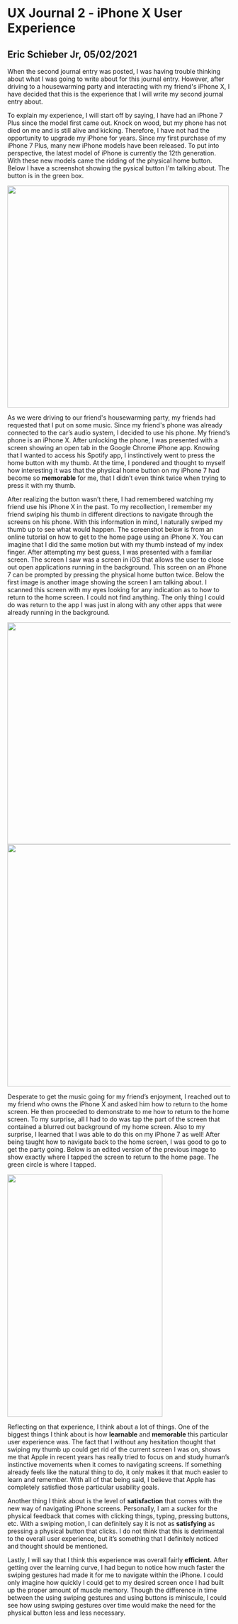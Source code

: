 # UX Journal 2 - iPhone X User Experience

## Eric Schieber Jr, 05/02/2021

   When the second journal entry was posted, I was having trouble thinking about what I was going to write about for this journal entry. However, after driving to a housewarming party and interacting with my friend's iPhone X, I have decided that this is the experience that I will write my second journal entry about.

   To explain my experience, I will start off by saying, I have had an iPhone 7 Plus since the model first came out. Knock on wood, but my phone has not died on me and is still alive and kicking. Therefore, I have not had the opportunity to upgrade my iPhone for years. Since my first purchase of my iPhone 7 Plus, many new iPhone models have been released. To put into perspective, the latest model of iPhone is currently the 12th generation. With these new models came the ridding of the physical home button. Below I have a screenshot showing the pysical button I'm talking about. The button is in the green box.

<img src="https://user-images.githubusercontent.com/71254354/116840908-67317e00-ab8c-11eb-98cc-c22a8e5bda57.png" width="500" height="500">

   As we were driving to our friend's housewarming party, my friends had requested that I put on some music. Since my friend's phone was already connected to the car’s audio system, I decided to use his phone. My friend’s phone is an iPhone X. After unlocking the phone, I was presented with a screen showing an open tab in the Google Chrome iPhone app. Knowing that I wanted to access his Spotify app, I instinctively went to press the home button with my thumb. At the time, I pondered and thought to myself how interesting it was that the physical home button on my iPhone 7 had become so **memorable** for me, that I didn’t even think twice when trying to press it with my thumb.

   After realizing the button wasn’t there, I had remembered watching my friend use his iPhone X in the past. To my recollection, I remember my friend swiping his thumb in different directions to navigate through the screens on his phone. With this information in mind, I naturally swiped my thumb up to see what would happen. The screenshot below is from an online tutorial on how to get to the home page using an iPhone X. You can imagine that I did the same motion but with my thumb instead of my index finger. After attempting my best guess, I was presented with a familiar screen. The screen I saw was a screen in iOS that allows the user to close out open applications running in the background. This screen on an iPhone 7 can be prompted by pressing the physical home button twice. Below the first image is another image showing the screen I am talking about. I scanned this screen with my eyes looking for any indication as to how to return to the home screen. I could not find anything. The only thing I could do was return to the app I was just in along with any other apps that were already running in the background. 

<img src="https://user-images.githubusercontent.com/71254354/116841276-88469e80-ab8d-11eb-8a80-b966adfb5561.png" width="1046" height="500">

<img src="https://user-images.githubusercontent.com/71254354/116841432-0a36c780-ab8e-11eb-8820-3537f2d06c57.jpg" width="700" height="546">

   Desperate to get the music going for my friend’s enjoyment, I reached out to my friend who owns the iPhone X and asked him how to return to the home screen. He then proceeded to demonstrate to me how to return to the home screen. To my surprise, all I had to do was tap the part of the screen that contained a blurred out background of my home screen. Also to my surprise, I learned that I was able to do this on my iPhone 7 as well! After being taught how to navigate back to the home screen, I was good to go to get the party going. Below is an edited version of the previous image to show exactly where I tapped the screen to return to the home page. The green circle is where I tapped.

<img src="https://user-images.githubusercontent.com/71254354/116841689-cabcab00-ab8e-11eb-830a-49bcadfd35c7.jpg" width="350" height="546">

   Reflecting on that experience, I think about a lot of things. One of the biggest things I think about is how **learnable** and **memorable** this particular user experience was. The fact that I without any hesitation thought that swiping my thumb up could get rid of the current screen I was on, shows me that Apple in recent years has really tried to focus on and study human’s instinctive movements when it comes to navigating screens. If something already feels like the natural thing to do, it only makes it that much easier to learn and remember. With all of that being said, I believe that Apple has completely satisfied those particular usability goals.

   Another thing I think about is the level of **satisfaction** that comes with the new way of navigating iPhone screens. Personally, I am a sucker for the physical feedback that comes with clicking things, typing, pressing buttons, etc. With a swiping motion, I can definitely say it is not as **satisfying** as pressing a physical button that clicks. I do not think that this is detrimental to the overall user experience, but it’s something that I definitely noticed and thought should be mentioned.

   Lastly, I will say that I think this experience was overall fairly **efficient.** After getting over the learning curve, I had begun to notice how much faster the swiping gestures had made it for me to navigate within the iPhone. I could only imagine how quickly I could get to my desired screen once I had built up the proper amount of muscle memory. Though the difference in time between the using swiping gestures and using buttons is miniscule, I could see how using swiping gestures over time would make the need for the physical button less and less necessary.




